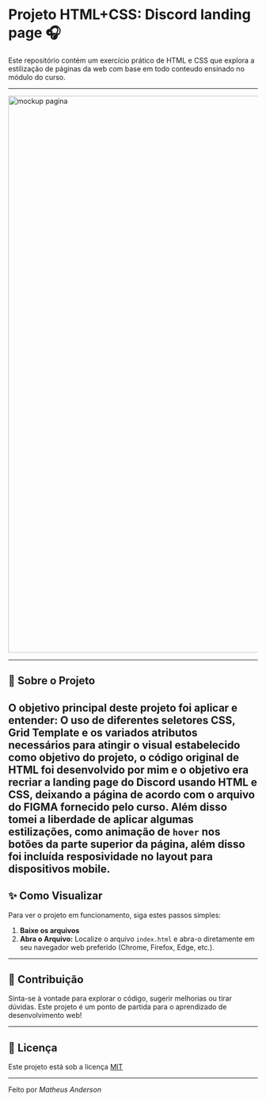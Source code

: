 # Projeto HTML+CSS: Discord landing page 🎧

Este repositório contém um exercício prático de HTML e CSS que explora a estilização de páginas da web com base em todo conteudo ensinado no módulo do curso.

---

<img width="2560" height="1124" alt="mockup pagina" src="https://github.com/user-attachments/assets/97cde333-6a96-45aa-8ef0-8790cafb05df" />



---
## 🚀 Sobre o Projeto

O objetivo principal deste projeto foi aplicar e entender:
O uso de diferentes seletores CSS, Grid Template e os variados atributos necessários para atingir o visual estabelecido como objetivo do projeto, o código original de HTML foi desenvolvido por mim e o objetivo era recriar a landing page do Discord usando HTML e CSS, deixando a página de acordo com o arquivo do FIGMA fornecido pelo curso. Além disso tomei a liberdade de aplicar algumas estilizações, como animação de `hover` nos botões da parte superior da página, além disso foi incluída resposividade no layout para dispositivos mobile.
---

## ✨ Como Visualizar

Para ver o projeto em funcionamento, siga estes passos simples:

1.  **Baixe os arquivos**
2.  **Abra o Arquivo:**
    Localize o arquivo `index.html` e abra-o diretamente em seu navegador web preferido (Chrome, Firefox, Edge, etc.).

---

## 🤝 Contribuição

Sinta-se à vontade para explorar o código, sugerir melhorias ou tirar dúvidas. Este projeto é um ponto de partida para o aprendizado de desenvolvimento web!

---

## 📄 Licença

Este projeto está sob a licença [MIT](https://opensource.org/licenses/MIT)

---

Feito por *Matheus Anderson*

